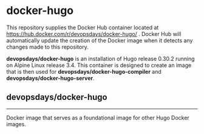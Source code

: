 # docker-hugo

This repository supplies the Docker Hub container located at
https://hub.docker.com/r/devopsdays/docker-hugo/ . Docker Hub will automatically
update the creation of the Docker image when it detects any changes made to
this repository.

**devopsdays/docker-hugo** is an installation of Hugo release 0.30.2 running on
Alpine Linux release 3.4. This container is designed to create an image that is
then used for **devopsdays/docker-hugo-compiler** and
**devopsdays/docker-hugo-server**.


## devopsdays/docker-hugo
--------------

Docker image that serves as a foundational image for other Hugo Docker images.
